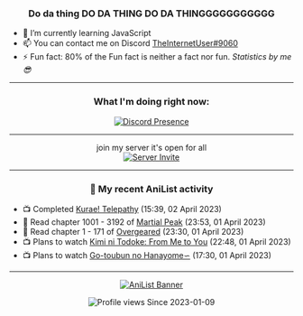 <div align="center">

### Do da thing DO DA THING DO DA THINGGGGGGGGGGG
</div>

- 🌱 I’m currently learning JavaScript
- 📫 You can contact me on Discord [TheInternetUser#9060](https://discord.com/users/534117072796385300)
- ⚡ Fun fact: 80% of the Fun fact is neither a fact nor fun. _Statistics by me 😎_
<hr>

<div align="center">

### What I'm doing right now:
[![Discord Presence](https://lanyard.cnrad.dev/api/534117072796385300)](https://discord.com/users/534117072796385300)
<hr>

join my server it's open for all <br>
[![Server Invite](https://invidget.switchblade.xyz/bfYgVHxrSs)](https://discord.gg/bfYgVHxrSs)

<hr>
  
### 🌸 My recent AniList activity

</div>

<!-- ANILIST_ACTIVITY:start -->

-   📺 Completed [Kurae! Telepathy](https://anilist.co/anime/163339) (15:39, 02 April 2023)
-   📖 Read chapter 1001 - 3192 of [Martial Peak](https://anilist.co/manga/104494) (23:53, 01 April 2023)
-   📖 Read chapter 1 - 171 of [Overgeared](https://anilist.co/manga/117460) (23:30, 01 April 2023)
-   📺 Plans to watch [Kimi ni Todoke: From Me to You](https://anilist.co/anime/6045) (22:48, 01 April 2023)
-   📺 Plans to watch [Go-toubun no Hanayome∽](https://anilist.co/anime/163327) (17:30, 01 April 2023)

<!-- ANILIST_ACTIVITY:end -->
<hr>

<div align="center">

[![AniList Banner](https://img.anili.st/User/929966)](https://anilist.co/user/TheInternetUser)

![Profile views](https://gpvc.arturio.dev/TheInternetUse7) Since 2023-01-09

</div>
